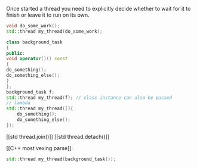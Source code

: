 Once started a thread you need to explicitly decide whether to wait for it to finish or leave it to run on its own.


```c++
void do_some_work();  
std::thread my_thread(do_some_work);

class background_task  
{  
public:  
void operator()() const  
{  
do_something();  
do_something_else();  
}  
};  
background_task f;  
std::thread my_thread(f); // class instance can also be passed
// lambda
std::thread my_thread([]{  
	do_something();  
	do_something_else();  
});

```

[[std thread.join()]]
[[std thread.detach()]]


[[C++ most vexing parse]]:
```c++
std::thread my_thread(background_task()); 
```